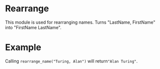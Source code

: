 Rearrange
=========

This module is used for rearranging names.
Turns "LastName, FirstName" into "FirstName LastName". 

# Example

Calling `rearrange_name("Turing, Alan")` will return`"Alan Turing"`.
